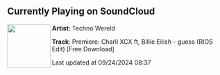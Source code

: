 ## Currently Playing on SoundCloud

[<img align="left" width="100" src="https://i1.sndcdn.com/artworks-fg1F47fSFTWjI8Xw-cHmshQ-t500x500.jpg">](https://soundcloud.com/technowereld/premiere-charli-xcx-ft-billie-eilish-guess-rios-edit-free-download)

**Artist**: Techno Wereld 

**Track**: Premiere: Charli XCX ft, Billie Eilish - guess (RIOS Edit) [Free Download]

Last updated at 09/24/2024 08:37
